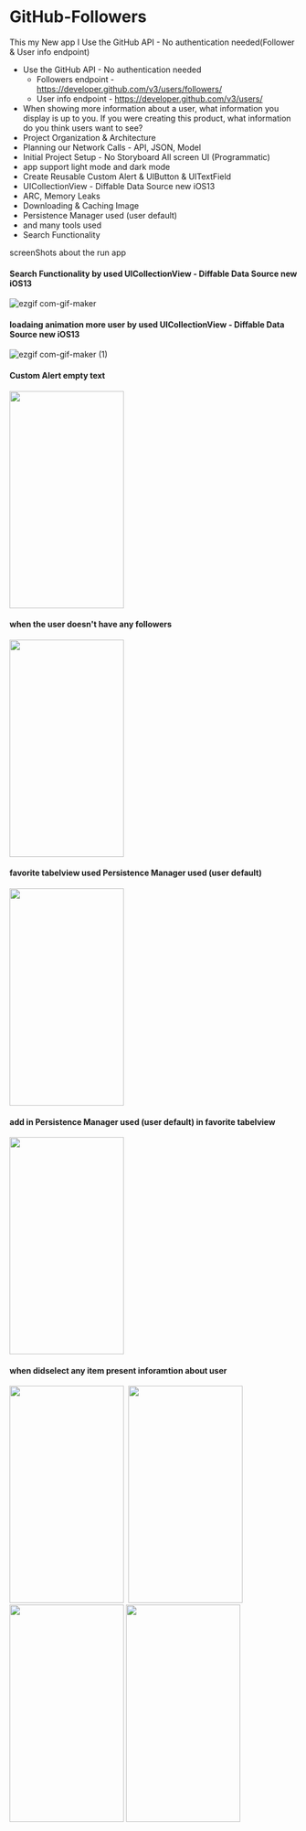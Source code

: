 # GitHub-Followers
This my New app I Use the GitHub API - No authentication needed(Follower &amp; User info endpoint)

- Use the GitHub API - No authentication needed 
    - Followers endpoint - https://developer.github.com/v3/users/followers/
    - User info endpoint - https://developer.github.com/v3/users/
- When showing more information about a user, what information you display is up to you. If you were creating this product, what information do you think users want to see?
- Project Organization & Architecture
- Planning our Network Calls - API, JSON, Model
- Initial Project Setup - No Storyboard All screen UI (Programmatic)
- app support light mode and dark mode
- Create Reusable Custom Alert &  UIButton & UITextField
- UICollectionView - Diffable Data Source new iOS13
- ARC, Memory Leaks
- Downloading & Caching Image
- Persistence Manager used (user default)
- and many tools used
- Search Functionality 

screenShots about the run app 
 #### Search Functionality by used UICollectionView - Diffable Data Source new iOS13

![ezgif com-gif-maker](https://user-images.githubusercontent.com/41602889/97793073-aab42b00-1bef-11eb-81d9-b990464fa1c2.gif) 

 #### loadaing animation more user by used UICollectionView - Diffable Data Source new iOS13 

![ezgif com-gif-maker (1)](https://user-images.githubusercontent.com/41602889/97793075-b142a280-1bef-11eb-9063-ef665a0b8f77.gif)

 #### Custom Alert empty text
<kbd><img src="https://user-images.githubusercontent.com/41602889/97793077-d505e880-1bef-11eb-9014-ca2ae587a4fc.png" width="200" height="380">

 #### when the user doesn't have any followers
<kbd><img src="https://user-images.githubusercontent.com/41602889/97793214-9ffa9580-1bf1-11eb-9a6b-88ebb21b6385.png" width="200" height="380">

 #### favorite tabelview used Persistence Manager used (user default)
<kbd><img src="https://user-images.githubusercontent.com/41602889/97793078-d8996f80-1bef-11eb-8982-673f5dd58cf0.png" width="200" height="380">

 #### add in Persistence Manager used (user default) in favorite tabelview
<kbd><img src="https://user-images.githubusercontent.com/41602889/97793079-d9ca9c80-1bef-11eb-8083-d932f0e9bbf4.png" width="200" height="380">

 #### when didselect any item present inforamtion about user
<kbd><img src="https://user-images.githubusercontent.com/41602889/97793081-dd5e2380-1bef-11eb-8b4c-33635bff72d2.png" width="200" height="380">  </kbd><kbd><img src="https://user-images.githubusercontent.com/41602889/97793085-e2bb6e00-1bef-11eb-8a78-5a2ab2b9ee45.png" width="200" height="380"></kbd>  </kbd><kbd><img src="https://user-images.githubusercontent.com/41602889/97793086-e4853180-1bef-11eb-91cb-7a9ef5eba519.png" width="200" height="380"></kbd> </kbd><kbd><img src="https://user-images.githubusercontent.com/41602889/97793089-e949e580-1bef-11eb-9dfa-91f4c6a5ad75.png" width="200" height="380"></kbd>

